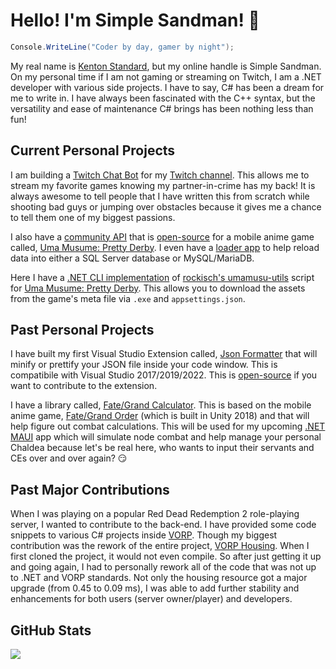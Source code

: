 # Hello! I'm Simple Sandman! 👋
```csharp
Console.WriteLine("Coder by day, gamer by night");
```

My real name is [Kenton Standard](https://www.linkedin.com/in/kentonstandard/), but my online handle is Simple Sandman. On my personal time if I am not gaming or streaming on Twitch, I am a .NET developer with various side projects. I have to say, C# has been a dream for me to write in. I have always been fascinated with the C++ syntax, but the versatility and ease of maintenance C# brings has been nothing less than fun! 

## Current Personal Projects
I am building a [Twitch Chat Bot](https://github.com/SimpleSandman/TwitchBot) for my [Twitch channel](https://www.twitch.tv/simple_sandman). This allows me to stream my favorite games knowing my partner-in-crime has my back! It is always awesome to tell people that I have written this from scratch while shooting bad guys or jumping over obstacles because it gives me a chance to tell them one of my biggest passions.

I also have a [community API](https://www.tracenacademy.com/index.html) that is [open-source](https://github.com/SimpleSandman/UmaMusumeAPI) for a mobile anime game called, [Uma Musume: Pretty Derby](https://umamusume.jp/). I even have a [loader app](https://github.com/SimpleSandman/UmaMusumeLoadSqlData) to help reload data into either a SQL Server database or MySQL/MariaDB.

Here I have a [.NET CLI implementation](https://github.com/SimpleSandman/UmaMusumeToolbox) of [rockisch's umamusu-utils](https://github.com/rockisch/umamusu-utils) script for [Uma Musume: Pretty Derby](https://umamusume.jp/). This allows you to download the assets from the game's meta file via `.exe` and `appsettings.json`.

## Past Personal Projects
I have built my first Visual Studio Extension called, [Json Formatter](https://marketplace.visualstudio.com/items?itemName=KentonStandard.JsonFormatter) that will minify or prettify your JSON file inside your code window. This is compatibile with Visual Studio 2017/2019/2022. This is [open-source](https://github.com/SimpleSandman/JsonFormatter) if you want to contribute to the extension.

I have a library called, [Fate/Grand Calculator](https://github.com/SimpleSandman/FateGrandCalculator). This is based on the mobile anime game, [Fate/Grand Order](https://fate-go.us/) (which is built in Unity 2018) and that will help figure out combat calculations. This will be used for my upcoming [.NET MAUI](https://github.com/dotnet/maui) app which will simulate node combat and help manage your personal Chaldea because let's be real here, who wants to input their servants and CEs over and over again? 😏

## Past Major Contributions
When I was playing on a popular Red Dead Redemption 2 role-playing server, I wanted to contribute to the back-end. I have provided some code snippets to various C# projects inside [VORP](https://github.com/VORPCORE). Though my biggest contribution was the rework of the entire project, [VORP Housing](https://github.com/VORPCORE/VORP-Housing). When I first cloned the project, it would not even compile. So after just getting it up and going again, I had to personally rework all of the code that was not up to .NET and VORP standards. Not only the housing resource got a major upgrade (from 0.45 to 0.09 ms), I was able to add further stability and enhancements for both users (server owner/player) and developers.

## GitHub Stats

<a href="https://github.com/SimpleSandman">
  <img src="https://github-readme-stats.vercel.app/api?username=simplesandman&show_icons=true&theme=dark&hide=contribs" />
</a>
<br/>
<!--a href="https://github.com/SimpleSandman">
  <img src="https://github-readme-stats.vercel.app/api/top-langs/?username=simplesandman&theme=dark" />
</a-->

<!--
**SimpleSandman/simplesandman** is a ✨ _special_ ✨ repository because its `README.md` (this file) appears on your GitHub profile.

Here are some ideas to get you started:

- 🔭 I’m currently working on ...
- 🌱 I’m currently learning ...
- 👯 I’m looking to collaborate on ...
- 🤔 I’m looking for help with ...
- 💬 Ask me about ...
- 📫 How to reach me: ...
- 😄 Pronouns: ...
- ⚡ Fun fact: ...
-->

